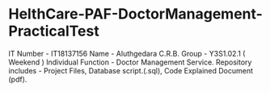 # HelthCare-PAF-DoctorManagement-PracticalTest
IT Number - IT18137156
Name      - Aluthgedara C.R.B.
Group     - Y3S1.02.1 ( Weekend )
Individual Function - Doctor Management Service.
Repository includes -  Project Files, Database script.(.sql), Code Explained Document (pdf).
